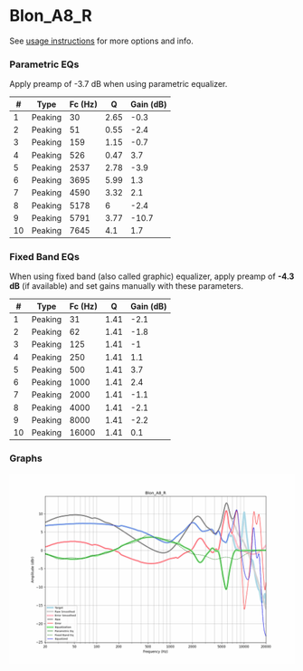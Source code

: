 # Blon_A8_R
See [usage instructions](https://github.com/jaakkopasanen/AutoEq#usage) for more options and info.

### Parametric EQs
Apply preamp of -3.7 dB when using parametric equalizer.

|   # | Type    |   Fc (Hz) |    Q |   Gain (dB) |
|-----|---------|-----------|------|-------------|
|   1 | Peaking |        30 | 2.65 |        -0.3 |
|   2 | Peaking |        51 | 0.55 |        -2.4 |
|   3 | Peaking |       159 | 1.15 |        -0.7 |
|   4 | Peaking |       526 | 0.47 |         3.7 |
|   5 | Peaking |      2537 | 2.78 |        -3.9 |
|   6 | Peaking |      3695 | 5.99 |         1.3 |
|   7 | Peaking |      4590 | 3.32 |         2.1 |
|   8 | Peaking |      5178 | 6    |        -2.4 |
|   9 | Peaking |      5791 | 3.77 |       -10.7 |
|  10 | Peaking |      7645 | 4.1  |         1.7 |

### Fixed Band EQs
When using fixed band (also called graphic) equalizer, apply preamp of **-4.3 dB** (if available) and set gains manually with these parameters.

|   # | Type    |   Fc (Hz) |    Q |   Gain (dB) |
|-----|---------|-----------|------|-------------|
|   1 | Peaking |        31 | 1.41 |        -2.1 |
|   2 | Peaking |        62 | 1.41 |        -1.8 |
|   3 | Peaking |       125 | 1.41 |        -1   |
|   4 | Peaking |       250 | 1.41 |         1.1 |
|   5 | Peaking |       500 | 1.41 |         3.7 |
|   6 | Peaking |      1000 | 1.41 |         2.4 |
|   7 | Peaking |      2000 | 1.41 |        -1.1 |
|   8 | Peaking |      4000 | 1.41 |        -2.1 |
|   9 | Peaking |      8000 | 1.41 |        -2.2 |
|  10 | Peaking |     16000 | 1.41 |         0.1 |

### Graphs
![](./Blon_A8_R.png)
